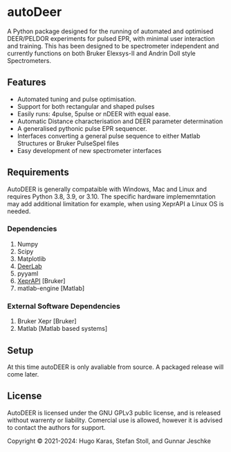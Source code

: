 # autoDeer
A Python package designed for the running of automated and optimised DEER/PELDOR experiments for pulsed EPR, with minimal user interaction and training. This has been designed to be spectrometer independent and currently functions on both Bruker Elexsys-II and Andrin Doll style Spectrometers. 

## Features
- Automated tuning and pulse optimisation.
- Support for both rectangular and shaped pulses
- Easily runs: 4pulse, 5pulse or nDEER with equal ease.
- Automatic Distance characterisation and DEER parameter determination
- A generalised pythonic pulse EPR sequencer.
- Interfaces converting a general pulse sequence to either Matlab Structures or Bruker PulseSpel files 
- Easy development of new spectrometer interfaces

## Requirements
AutoDEER is generally compataible with Windows, Mac and Linux and requires Python 3.8, 3.9, or 3.10.
The specific hardware implememntation may add additional limitation for example,
when using XeprAPI a Linux OS is needed.

### Dependencies
1) Numpy
2) Scipy
3) Matplotlib
4) [DeerLab](https://jeschkelab.github.io/DeerLab/) 
5) pyyaml
6) [XeprAPI](https://github.com/OE-FET/XeprAPI) [Bruker]
7) matlab-engine [Matlab]

### External Software Dependencies
1) Bruker Xepr [Bruker]
2) Matlab [Matlab based systems]

## Setup
At this time autoDEER is only avaliable from source. A packaged release will come later. 

## License
AutoDEER is licensed under the GNU GPLv3 public license, and is released without
warrenty or liability. Comercial use is allowed, however it is advised to contact the authors for support.

Copyright © 2021-2024: Hugo Karas, Stefan Stoll, and Gunnar Jeschke